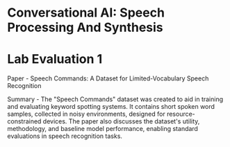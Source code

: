 # Conversational AI: Speech Processing And Synthesis
# Lab Evaluation 1

Paper - Speech Commands: A Dataset for Limited-Vocabulary Speech Recognition

Summary - The "Speech Commands" dataset was created to aid in training and evaluating keyword spotting systems. It contains short spoken word samples, collected in noisy environments, designed for resource-constrained devices. The paper also discusses the dataset's utility, methodology, and baseline model performance, enabling standard evaluations in speech recognition tasks.
